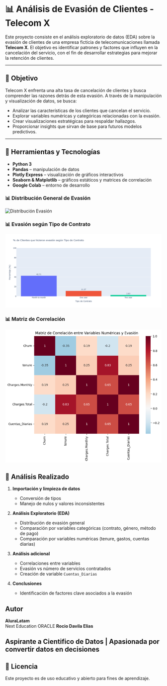 # 📊 Análisis de Evasión de Clientes - Telecom X

Este proyecto consiste en el análisis exploratorio de datos (EDA) sobre la evasión de clientes de una empresa ficticia de telecomunicaciones llamada **Telecom X**. El objetivo es identificar patrones y factores que influyen en la cancelación del servicio, con el fin de desarrollar estrategias para mejorar la retención de clientes.

---

## 🚀 Objetivo

Telecom X enfrenta una alta tasa de cancelación de clientes y busca comprender las razones detrás de esta evasión. A través de la manipulación y visualización de datos, se busca:

- Analizar las características de los clientes que cancelan el servicio.
- Explorar variables numéricas y categóricas relacionadas con la evasión.
- Crear visualizaciones estratégicas para respaldar hallazgos.
- Proporcionar insights que sirvan de base para futuros modelos predictivos.

---

## 🧰 Herramientas y Tecnologías

- **Python 3**
- **Pandas** – manipulación de datos
- **Plotly Express** – visualización de gráficos interactivos
- **Seaborn & Matplotlib** – gráficos estáticos y matrices de correlación
- **Google Colab** – entorno de desarrollo

### 📊 Distribución General de Evasión

![Distribución Evasión](images/DistribuciónGeneraldeEvasion.png)

### 📊 Evasión según Tipo de Contrato

![Evasión por Contrato](images/EvasionsegunTipodeContrato2.png) 

### 📊 Matriz de Correlación

![Matriz de Correlación](images/matriz.png)

## 📝 Análisis Realizado

1. **Importación y limpieza de datos**
   - Conversión de tipos
   - Manejo de nulos y valores inconsistentes

2. **Análisis Exploratorio (EDA)**
   - Distribución de evasión general
   - Comparación por variables categóricas (contrato, género, método de pago)
   - Comparación por variables numéricas (tenure, gastos, cuentas diarias)

3. **Análisis adicional**
   - Correlaciones entre variables
   - Evasión vs número de servicios contratados
   - Creación de variable `Cuentas_Diarias`

4. **Conclusiones**
   - Identificación de factores clave asociados a la evasión
  

##  Autor
**AluraLatam**  
Next Education ORACLE
**Rocio Davila Elias**  

Aspirante a Cientifico de Datos | Apasionada por convertir datos en decisiones  
---

## 📄 Licencia

Este proyecto es de uso educativo y abierto para fines de aprendizaje.


